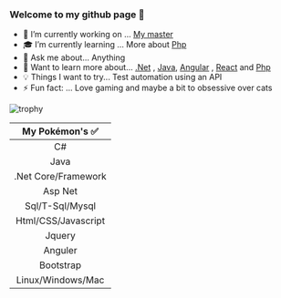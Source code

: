 ### Welcome to my github page 🖖 

- 🔭 I’m currently working on ... [My master](https://github.com/users/Carpenteri1/projects/6?add_cards_query=is%3Aopen) 
- 🎓 I’m currently learning ... More about [Php](https://www.php.net/) 
- 💬 Ask me about... Anything
- 📖 Want to learn more about... [.Net](https://dotnet.microsoft.com/) , [Java](https://docs.oracle.com/en/java/), [Angular](https://angular.io/) , [React](https://reactjs.org/) and [Php](https://www.php.net/)
- 💡 Things I want to try... Test automation using an API
- ⚡ Fun fact: ... Love gaming and maybe a bit to obsessive over cats


![trophy](https://github-profile-trophy.vercel.app/?username=carpenteri1&theme=monokai&title=Issues,Commit,PullRequest,Repositories)


| My Pokémon's :white_check_mark:         |
|:--------------------:|  
| C#                   |
| Java                 |  
| .Net Core/Framework  |
| Asp Net              | 
| Sql/T-Sql/Mysql      |        
| Html/CSS/Javascript  | 
| Jquery               |
| Anguler              |
| Bootstrap            |
| Linux/Windows/Mac    |


